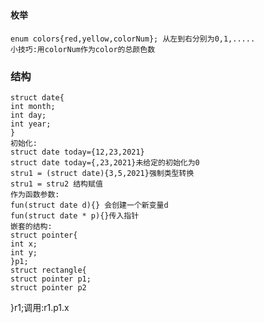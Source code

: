 ##


#### 枚举

	enum colors{red,yellow,colorNum}; 从左到右分别为0,1,.....
	小技巧:用colorNum作为color的总颜色数

### 结构

	struct date{
	int month;
	int day;
	int year;
	}
	初始化:
	struct date today={12,23,2021}
	struct date today={,23,2021}未给定的初始化为0
	stru1 = (struct date){3,5,2021}强制类型转换
	stru1 = stru2 结构赋值
	作为函数参数:
	fun(struct date d){} 会创建一个新变量d
	fun(struct date * p){}传入指针
	嵌套的结构:
	struct pointer{
	int x;
	int y;
	}p1;
	struct rectangle{
	struct pointer p1;
	struct pointer p2
}r1;调用:r1.p1.x
	


###
	